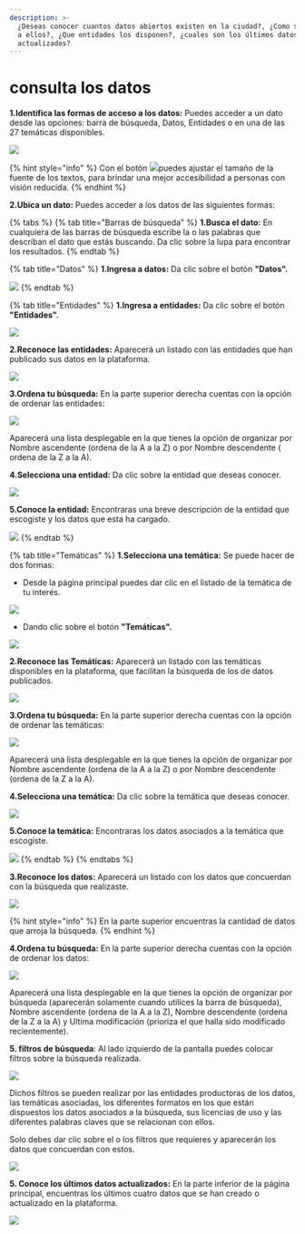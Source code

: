```yaml
---
description: >-
  ¿Deseas conocer cuantos datos abiertos existen en la ciudad?, ¿Como se accede
  a ellos?, ¿Que entidades los disponen?, ¿cuales son los últimos datos
  actualizados?
---
```


# consulta los datos

 **1.Identifica las formas de acceso a los datos:** Puedes acceder a un dato desde las opciones: barra de búsqueda, Datos, Entidades o en una de las 27 temáticas disponibles.

![](../.gitbook/assets/1.png)

{% hint style="info" %}
Con el botón ![](../.gitbook/assets/5.png)puedes ajustar el tamaño de la fuente de los textos, para brindar una mejor accesibilidad a personas con visión reducida.
{% endhint %}

**2.Ubica un dato:** Puedes acceder a los  datos de las siguientes formas:

{% tabs %}
{% tab title="Barras de búsqueda" %}
**1.Busca el dato:** En cualquiera de las barras de búsqueda escribe la o las palabras que describan el dato que estás buscando. Da clic sobre la lupa para encontrar los resultados.
{% endtab %}

{% tab title="Datos" %}
**1.Ingresa a datos:** Da clic sobre el botón **"Datos".**

![](../.gitbook/assets/4.png)
{% endtab %}

{% tab title="Entidades" %}
**1.Ingresa a entidades:** Da clic sobre el botón **"Entidades".**

![](../.gitbook/assets/8.png)

 **2.Reconoce las entidades:** Aparecerá un listado con las entidades que han publicado sus datos en la plataforma.

![](../.gitbook/assets/9.png)

**3.Ordena tu búsqueda:** En la parte superior derecha cuentas con la opción de  ordenar las entidades:

![](../.gitbook/assets/11.png)

Aparecerá una lista desplegable en la que tienes la opción de organizar  por Nombre ascendente \(ordena de la A a la Z\) o por Nombre descendente \( ordena de la Z a la A\).

 **4.Selecciona una entidad:** Da clic sobre la entidad que deseas conocer.

![](../.gitbook/assets/10.png)

**5.Conoce la entidad:** Encontraras una breve descripción de la entidad que escogiste y los datos que esta ha cargado.

![](../.gitbook/assets/12.png)
{% endtab %}

{% tab title="Temáticas" %}
**1.Selecciona una temática:** Se puede hacer de dos formas: 

* Desde la página principal puedes dar clic en el listado de la temática de tu interés.

![](../.gitbook/assets/13.png)

* Dando clic sobre el botón **"Temáticas".**

![](../.gitbook/assets/15.png)

**2.Reconoce las Temáticas:** Aparecerá un listado con las temáticas disponibles en la plataforma, que facilitan la búsqueda de los de datos publicados.

![](../.gitbook/assets/16.png)

**3.Ordena tu búsqueda:** En la parte superior derecha cuentas con la opción de  ordenar las temáticas:

![](../.gitbook/assets/11.png)

Aparecerá una lista desplegable en la que tienes la opción de organizar  por Nombre ascendente \(ordena de la A a la Z\) o por Nombre descendente \(ordena de la Z a la A\).

**4.Selecciona una temática:** Da clic sobre la temática que deseas conocer.

![](../.gitbook/assets/17.png)

**5.Conoce la temática:** Encontraras los datos asociados a la temática que escogiste.

![](../.gitbook/assets/18.png)
{% endtab %}
{% endtabs %}

**3.Reconoce los datos:** Aparecerá un listado con los datos que concuerdan con la búsqueda que realizaste.

![](../.gitbook/assets/3.png)

{% hint style="info" %}
En la parte superior encuentras la cantidad de datos que arroja la búsqueda.
{% endhint %}

**4.Ordena tu búsqueda:** En la parte superior derecha cuentas con la opción de  ordenar los datos:

![](../.gitbook/assets/6.png)

Aparecerá una lista desplegable en la que tienes la opción de organizar por búsqueda \(aparecerán solamente cuando utilices la barra de búsqueda\), Nombre ascendente \(ordena de la A a la Z\), Nombre descendente \(ordena de la Z a la A\) y Ultima modificación \(prioriza el que halla sido modificado recientemente\).

**5. filtros de búsqueda**: Al lado izquierdo de la pantalla puedes colocar filtros sobre la búsqueda realizada.

![](../.gitbook/assets/19.png)

Dichos filtros se pueden realizar por las entidades productoras de los datos, las temáticas asociadas, los diferentes formatos en los que están dispuestos los datos asociados a la búsqueda, sus licencias de uso y las diferentes palabras claves que se relacionan con ellos.

Solo debes dar clic sobre el o los filtros que requieres y aparecerán los datos que concuerdan con estos.

![](../.gitbook/assets/20.png)

 **5. Conoce los últimos datos actualizados:** En la parte inferior de la página principal, encuentras los últimos cuatro datos que se han creado o actualizado en la plataforma.

![](../.gitbook/assets/21.png)

